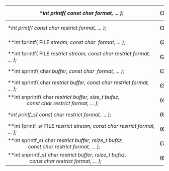 | **int printf( const char *format, ... );**                                                                         | (1)     | **(until C99)** |
| ------------------------------------------------------------------------------------------------------------------ | ------- | --------------- |
| **int printf( const char *restrict format, ... );**                                                                | **(1)** | **(since C99)** |
| **int fprintf( FILE *stream, const char  *format, ... );**                                                         | **(2)** | **(until C99)** |
| **int fprintf( FILE *restrict stream, const char *restrict format, ... );**                                        | **(2)** | **(since C99)** |
| **int sprintf( char *buffer, const char  *format, ... );**                                                         | **(3)** | **(until C99)** |
| **int sprintf( char *restrict buffer, const char *restrict format, ... );**                                        | **(3)** | **(since C99)** |
| **int snprintf( char *restrict buffer, size_t bufsz,  <br>              const char *restrict format, ... );**      | **(4)** | **(since C99)** |
| **int printf_s( const char *restrict format, ... );**                                                              | **(5)** | **(since C11)** |
| **int fprintf_s( FILE *restrict stream, const char *restrict format, ... );**                                      | **(6)** | **(since C11)** |
| **int sprintf_s( char *restrict buffer, rsize_t bufsz,  <br>               const char *restrict format, ... );**   | **(7)** | **(since C11)** |
| **int snprintf_s( char *restrict buffer, rsize_t bufsz,  <br>                const char *restrict format, ... );** | **(8)** | **(since C11)** |
